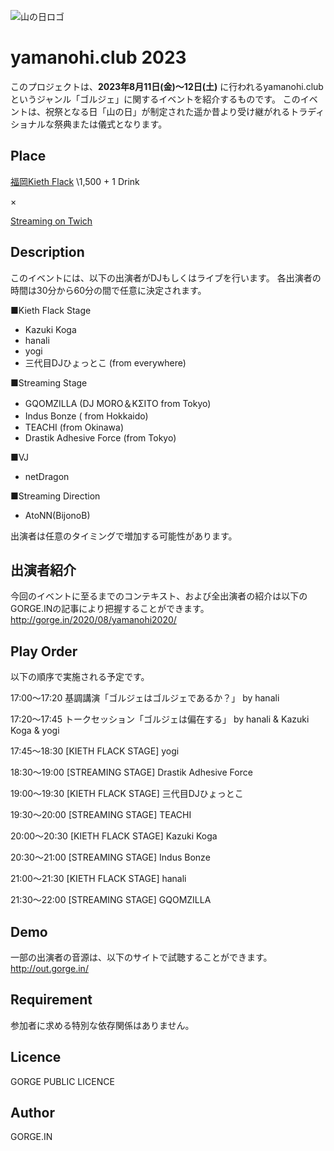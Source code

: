 ![山の日ロゴ](https://user-images.githubusercontent.com/10110956/87446555-6565f080-c634-11ea-9f32-50979be92368.png)


# yamanohi.club 2023

このプロジェクトは、**2023年8月11日(金)〜12日(土)** に行われるyamanohi.clubというジャンル「ゴルジェ」に関するイベントを紹介するものです。
このイベントは、祝祭となる日「山の日」が制定された遥か昔より受け継がれるトラディショナルな祭典または儀式となります。


## Place
[福岡Kieth Flack](https://kiethflack.net/) \1,500 + 1 Drink

×

[Streaming on Twich](https://www.twitch.tv/bijonob/)

## Description

このイベントには、以下の出演者がDJもしくはライブを行います。
各出演者の時間は30分から60分の間で任意に決定されます。

■Kieth Flack Stage
- Kazuki Koga
- hanali
- yogi
- 三代目DJひょっとこ (from everywhere)

■Streaming Stage
- GQOMZILLA (DJ MORO＆KΣITO  from Tokyo)
- Indus Bonze ( from Hokkaido)　
- TEACHI (from Okinawa)
- Drastik Adhesive Force (from Tokyo)

■VJ
- netDragon

■Streaming Direction
- AtoNN(BijonoB)


出演者は任意のタイミングで増加する可能性があります。

## 出演者紹介
今回のイベントに至るまでのコンテキスト、および全出演者の紹介は以下のGORGE.INの記事により把握することができます。
http://gorge.in/2020/08/yamanohi2020/


## Play Order
以下の順序で実施される予定です。

17:00～17:20	基調講演「ゴルジェはゴルジェであるか？」 by hanali

17:20～17:45 トークセッション「ゴルジェは偏在する」 by hanali & Kazuki Koga & yogi

17:45～18:30	[KIETH FLACK STAGE] yogi	

18:30～19:00	[STREAMING STAGE]	Drastik Adhesive Force

19:00～19:30	[KIETH FLACK STAGE] 三代目DJひょっとこ	

19:30～20:00	[STREAMING STAGE]	TEACHI

20:00～20:30 [KIETH FLACK STAGE]	Kazuki Koga	

20:30～21:00 [STREAMING STAGE]	Indus Bonze

21:00～21:30	[KIETH FLACK STAGE] hanali	

21:30～22:00	[STREAMING STAGE]	GQOMZILLA

## Demo

一部の出演者の音源は、以下のサイトで試聴することができます。
http://out.gorge.in/

## Requirement

参加者に求める特別な依存関係はありません。



## Licence

GORGE PUBLIC LICENCE

## Author

GORGE.IN


